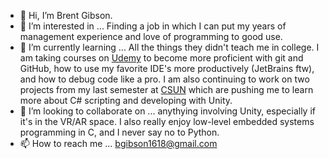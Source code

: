 - 👋 Hi, I’m Brent Gibson. 
- 👀 I’m interested in ... Finding a job in which I can put my years of management experience and love of programming to good use.
- 🌱 I’m currently learning ... All the things they didn't teach me in college. I am taking courses on [Udemy](http://www.udemy.com) to become more proficient with git and GitHub, how to use my favorite IDE's more productively (JetBrains ftw), and how to debug code like a pro. I am also continuing to work on two projects from my last semester at [CSUN](http://www.csun.edu) which are pushing me to learn more about C# scripting and developing with Unity.
- 💞️ I’m looking to collaborate on ... anythying involving Unity, especially if it's in the VR/AR space. I also really enjoy low-level embedded systems programming in C, and I never say no to Python.
- 📫 How to reach me ... bgibson1618@gmail.com

<!---
BGibson1618/BGibson1618 is a ✨ special ✨ repository because its `README.md` (this file) appears on your GitHub profile.
You can click the Preview link to take a look at your changes.
--->
